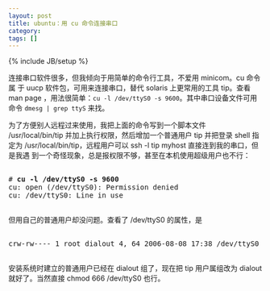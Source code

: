 ```yaml
---
layout: post
title: ubuntu：用 cu 命令连接串口
category:
tags: []
---
```

{% include JB/setup %}

<p>
连接串口软件很多，但我倾向于用简单的命令行工具，不爱用 minicom。cu  命令属
于 uucp 软件包，可用来连接串口，替代 solaris 上更常用的工具 tip。查看 man page
，用法很简单：<code>cu -l /dev/ttyS0 -s 9600</code>。其中串口设备文件可用命令
<code>dmesg | grep ttyS</code> 来找。
</p>



<p>
为了方便别人远程过来使用，我把上面的命令写到一个脚本文件 /usr/local/bin/tip
并加上执行权限，然后增加一个普通用户 tip 并把登录 shell 指定为
/usr/local/bin/tip，远程用户可以 ssh -l tip myhost 直接连到我的串口，但是我遇
到一个奇怪现象，总是报权限不够，甚至在本机使用超级用户也不行：
</p>



<pre>

# <b>cu -l /dev/ttyS0 -s 9600</b>
cu: open (/dev/ttyS0): Permission denied
cu: /dev/ttyS0: Line in use

</pre>



<p>
但用自己的普通用户却没问题。查看了 /dev/ttyS0 的属性，是
</p>


<pre>

crw-rw---- 1 root dialout 4, 64 2006-08-08 17:38 /dev/ttyS0

</pre>


<p>
安装系统时建立的普通用户已经在 dialout 组了，现在把 tip 用户属组改为 dialout 就好了。当然直接 chmod 666 /dev/ttyS0 也行。
</p>

